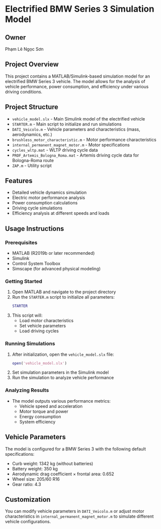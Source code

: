 # Electrified BMW Series 3 Simulation Model

## Owner
Phạm Lê Ngọc Sơn

## Project Overview
This project contains a MATLAB/Simulink-based simulation model for an electrified BMW Series 3 vehicle. The model allows for the analysis of vehicle performance, power consumption, and efficiency under various driving conditions.

## Project Structure
- `vehicle_model.slx` - Main Simulink model of the electrified vehicle
- `STARTER.m` - Main script to initialize and run simulations
- `DATI_Veicolo.m` - Vehicle parameters and characteristics (mass, aerodynamics, etc.)
- `brushless_motor_characteristic.m` - Motor performance characteristics
- `internal_permanent_magnet_motor.m` - Motor specifications
- `cycles_wltp.mat` - WLTP driving cycle data
- `PROF_Artemis_Bologna_Roma.mat` - Artemis driving cycle data for Bologna-Roma route
- `ZAP.m` - Utility script

## Features
- Detailed vehicle dynamics simulation
- Electric motor performance analysis
- Power consumption calculations 
- Driving cycle simulations
- Efficiency analysis at different speeds and loads

## Usage Instructions

### Prerequisites
- MATLAB (R2019b or later recommended)
- Simulink
- Control System Toolbox
- Simscape (for advanced physical modeling)

### Getting Started
1. Open MATLAB and navigate to the project directory
2. Run the `STARTER.m` script to initialize all parameters:
   ```matlab
   STARTER
   ```
3. This script will:
   - Load motor characteristics
   - Set vehicle parameters
   - Load driving cycles

### Running Simulations
1. After initialization, open the `vehicle_model.slx` file:
   ```matlab
   open('vehicle_model.slx')
   ```
2. Set simulation parameters in the Simulink model
3. Run the simulation to analyze vehicle performance

### Analyzing Results
- The model outputs various performance metrics:
  - Vehicle speed and acceleration
  - Motor torque and power
  - Energy consumption
  - System efficiency

## Vehicle Parameters
The model is configured for a BMW Series 3 with the following default specifications:
- Curb weight: 1342 kg (without batteries)
- Battery weight: 350 kg
- Aerodynamic drag coefficient × frontal area: 0.652
- Wheel size: 205/60 R16
- Gear ratio: 4.3

## Customization
You can modify vehicle parameters in `DATI_Veicolo.m` or adjust motor characteristics in `internal_permanent_magnet_motor.m` to simulate different vehicle configurations.